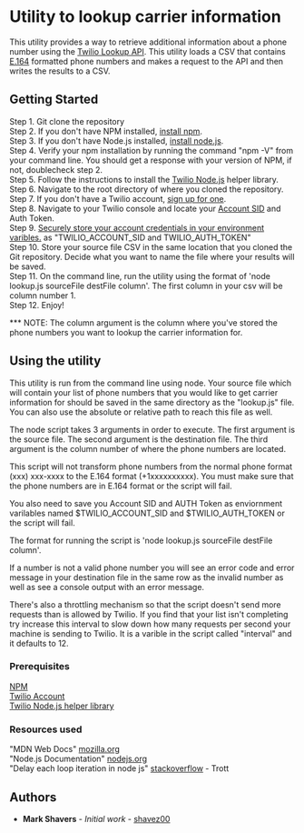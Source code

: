 # Utility to lookup carrier information

This utility provides a way to retrieve additional information about a phone number using the [Twilio Lookup API](https://www.twilio.com/docs/lookup/api).  This utility loads a CSV that contains [E.164](https://en.wikipedia.org/wiki/E.164) formatted phone numbers and makes a request to the API and then writes the results to a CSV.

## Getting Started

Step 1.  Git clone the repository</br>
Step 2.  If you don't have NPM installed, [install npm](https://www.npmjs.com/get-npm).</br>
Step 3.  If you don't have Node.js installed, [install node.js](https://nodejs.org/en/download/).</br>
Step 4.  Verify your npm installation by running the command "npm -V" from your command line.  You should get a response with your version of NPM, if not, doublecheck step 2.</br>
Step 5.  Follow the instructions to install the [Twilio Node.js](https://www.twilio.com/docs/libraries/node) helper library.</br>
Step 6.  Navigate to the root directory of where you cloned the repository.</br>
Step 7.  If you don't have a Twilio account, [sign up for one](https://www.twilio.com/try-twilio).</br>
Step 8.  Navigate to your Twilio console and locate your [Account SID](https://support.twilio.com/hc/en-us/articles/223136607-What-is-an-Application-SID-) and Auth Token.</br>
Step 9.  [Securely store your account credentials in your environment varibles.](https://www.twilio.com/blog/2017/01/how-to-set-environment-variables.html) as "TWILIO_ACCOUNT_SID and TWILIO_AUTH_TOKEN"</br>
Step 10.  Store your source file CSV in the same location that you cloned the Git repository.  Decide what you want to name the file where your results will be saved.</br>
Step 11.  On the command line, run the utility using the format of 'node lookup.js sourceFile destFile column'. The first column in your csv will be column number 1.</br>
Step 12.  Enjoy!

*** NOTE: The column argument is the column where you've stored the phone numbers you want to lookup the carrier information for.

## Using the utility

This utility is run from the command line using node.  Your source file which will contain your list of phone numbers that you would like to get carrier information for should be saved in the same directory as the "lookup.js" file.  You can also use the absolute or relative path to reach this file as well.

The node script takes 3 arguments in order to execute.  The first argument is the source file.  The second argument is the destination file.  The third argument is the column number of where the phone numbers are located.

This script will not transform phone numbers from the normal phone format (xxx) xxx-xxxx to the E.164 format (+1xxxxxxxxxx).  You must make sure that the phone numbers are in E.164 format or the script will fail.

You also need to save you Account SID and AUTH Token as enviornment varilables named $TWILIO_ACCOUNT_SID and $TWILIO_AUTH_TOKEN or the script will fail.

The format for running the script is 'node lookup.js sourceFile destFile column'.

If a number is not a valid phone number you will see an error code and error message in your destination file in the same row as the invalid number as well as see a console output with an error message.

There's also a throttling mechanism so that the script doesn't send more requests than is allowed by Twilio.  If you find that your list isn't completing try increase this interval to slow down how many requests per second your machine is sending to Twilio.  It is a varible in the script called "interval" and it defaults to 12.

### Prerequisites

[NPM](https://www.npmjs.com/)</br>
[Twilio Account](https://www.twilio.com/login)</br>
[Twilio Node.js helper library](https://www.twilio.com/docs/libraries)</br>

### Resources used

"MDN Web Docs" [mozilla.org](https://developer.mozilla.org/en-US/docs/Web/JavaScript/Reference)</br>
"Node.js Documentation" [nodejs.org](https://developer.mozilla.org/en-US/docs/Web/JavaScript/Reference)</br>
"Delay each loop iteration in node js" [stackoverflow](https://stackoverflow.com/questions/30514584/delay-each-loop-iteration-in-node-js-async) - Trott</br>

## Authors

* **Mark Shavers** - *Initial work* - [shavez00](https://github.com/shavez00)

